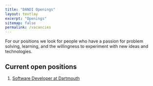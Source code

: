 ```yaml
---
title: "DANDI Openings"
layout: textlay
excerpt: "Openings"
sitemap: false
permalink: /vacancies
---
```


For our positions we look for people who have a passion for problem solving,
learning, and the willingness to experiment with new ideas and technologies.


## Current open positions

1. [Software Developer at Dartmouth](http://searchjobs.dartmouth.edu/postings/52587)
